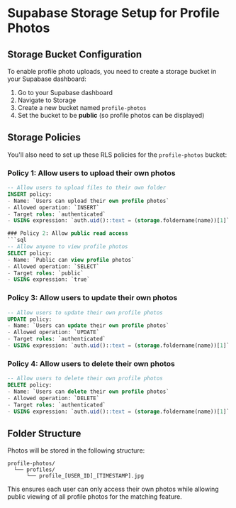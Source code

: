 # Supabase Storage Setup for Profile Photos

## Storage Bucket Configuration

To enable profile photo uploads, you need to create a storage bucket in your Supabase dashboard:

1. Go to your Supabase dashboard
2. Navigate to Storage
3. Create a new bucket named `profile-photos`
4. Set the bucket to be **public** (so profile photos can be displayed)

## Storage Policies

You'll also need to set up these RLS policies for the `profile-photos` bucket:

### Policy 1: Allow users to upload their own photos
```sql
-- Allow users to upload files to their own folder
INSERT policy:
- Name: `Users can upload their own profile photos`
- Allowed operation: `INSERT`
- Target roles: `authenticated`
- USING expression: `auth.uid()::text = (storage.foldername(name))[1]`

### Policy 2: Allow public read access
```sql
-- Allow anyone to view profile photos
SELECT policy:
- Name: `Public can view profile photos`
- Allowed operation: `SELECT`
- Target roles: `public`
- USING expression: `true`
```

### Policy 3: Allow users to update their own photos
```sql
-- Allow users to update their own profile photos
UPDATE policy:
- Name: `Users can update their own profile photos`
- Allowed operation: `UPDATE`
- Target roles: `authenticated`
- USING expression: `auth.uid()::text = (storage.foldername(name))[1]`
```

### Policy 4: Allow users to delete their own photos
```sql
-- Allow users to delete their own profile photos
DELETE policy:
- Name: `Users can delete their own profile photos`
- Allowed operation: `DELETE`
- Target roles: `authenticated`
- USING expression: `auth.uid()::text = (storage.foldername(name))[1]`
```

## Folder Structure

Photos will be stored in the following structure:
```
profile-photos/
  └── profiles/
      └── profile_[USER_ID]_[TIMESTAMP].jpg
```

This ensures each user can only access their own photos while allowing public viewing of all profile photos for the matching feature.